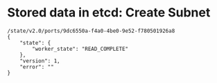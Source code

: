 # Stored data in etcd: Create Subnet

```
/state/v2.0/ports/9dc6550a-f4a0-4be0-9e52-f780501926a8
{
    "state": {
        "worker_state": "READ_COMPLETE"
    }, 
    "version": 1, 
    "error": ""
}
```
